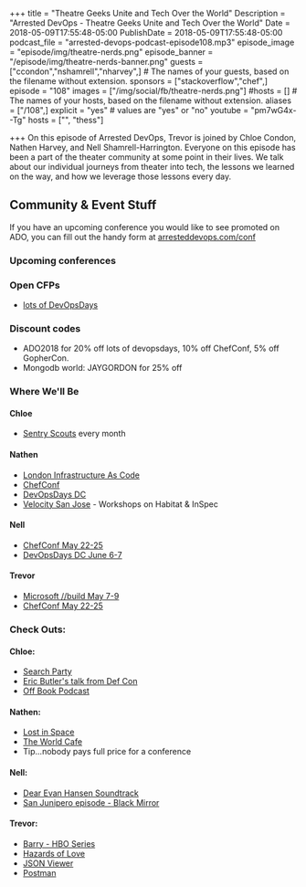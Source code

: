 +++
title = "Theatre Geeks Unite and Tech Over the World"
Description = "Arrested DevOps - Theatre Geeks Unite and Tech Over the World"
Date = 2018-05-09T17:55:48-05:00
PublishDate = 2018-05-09T17:55:48-05:00
podcast_file = "arrested-devops-podcast-episode108.mp3"
episode_image = "episode/img/theatre-nerds.png"
episode_banner = "/episode/img/theatre-nerds-banner.png"
guests = ["ccondon","nshamrell","nharvey",] # The names of your guests, based on the filename without extension.
sponsors = ["stackoverflow","chef",]
episode = "108"
images = ["/img/social/fb/theatre-nerds.png"]
#hosts = [] # The names of your hosts, based on the filename without extension.
aliases = ["/108",]
explicit = "yes" # values are "yes" or "no"
youtube = "pm7wG4x--Tg"
hosts = ["", "thess"]

+++
On this episode of Arrested DevOps, Trevor is joined by Chloe Condon, Nathen Harvey, and Nell Shamrell-Harrington. Everyone on this episode has been a part of the theater community at some point in their lives. We talk about our individual journeys from theater into tech, the lessons we learned on the way, and how we leverage those lessons every day.

## Community & Event Stuff

If you have an upcoming conference you would like to see promoted on ADO, you can fill out the handy form at [arresteddevops.com/conf](https://arresteddevops.com/conf)

### Upcoming conferences

### Open CFPs

- [lots of DevOpsDays](https://devopsdays.org/speaking)

### Discount codes
- ADO2018 for 20% off lots of devopsdays, 10% off ChefConf, 5% off GopherCon.
- Mongodb world: JAYGORDON for 25% off

### Where We'll Be

#### Chloe

- [Sentry Scouts](https://www.meetup.com/Sentry/) every month

#### Nathen

- [London Infrastructure As Code](https://skillsmatter.com/meetups/10820-london-infrastructure-as-code-inaugural-event)
- [ChefConf](http://chefconf.chef.io/)
- [DevOpsDays DC](https://www.devopsdays.org/events/2018-washington-dc/welcome/)
- [Velocity San Jose](https://conferences.oreilly.com/velocity/vl-ca) - Workshops on Habitat & InSpec

#### Nell

- [ChefConf May 22-25](http://chefconf.chef.io/)
- [DevOpsDays DC June 6-7](https://www.devopsdays.org/events/2018-washington-dc/welcome/)

#### Trevor

- [Microsoft //build May 7-9](https://www.microsoft.com/en-us/build/sessions)
- [ChefConf May 22-25](http://chefconf.chef.io/)

### Check Outs:
#### Chloe:
- [Search Party](http://www.tbs.com/shows/search-party)
- [Eric Butler's talk from Def Con](https://youtu.be/_-nxemBCcmU)
- [Off Book Podcast](https://www.earwolf.com/show/off-book/)

#### Nathen:
- [Lost in Space](https://www.netflix.com/title/80104198)
- [The World Cafe](http://www.theworldcafe.com/key-concepts-resources/world-cafe-method/)
- Tip...nobody pays full price for a conference

#### Nell:
- [Dear Evan Hansen Soundtrack](https://www.amazon.com/Dear-Hansen-Original-Broadway-Recording/dp/B01N5AU6MD)
- [San Junipero episode - Black Mirror](https://www.imdb.com/title/tt4538072/)

#### Trevor:
- [Barry - HBO Series](https://www.hbo.com/barry)
- [Hazards of Love](https://www.amazon.com/Hazards-Love-Decemberists/dp/B001LK1LA6)
- [JSON Viewer](https://github.com/tulios/json-viewer)
- [Postman](https://www.getpostman.com/)
